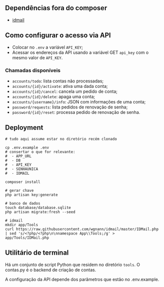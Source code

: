 ## Dependências fora do composer
  * [idmail](https://github.com/wgnann/idmail)

## Como configurar o acesso via API
  * Colocar no `.env` a variável `API_KEY`;
  * Acessar os endereços da API usando a variável GET `api_key` com o mesmo valor de `API_KEY`.

### Chamadas disponíveis
  * `accounts/todo`: lista contas não processadas;
  * `accounts/{id}/activate`: ativa uma dada conta;
  * `accounts/{id}/cancel`: cancela um pedido de conta;
  * `accounts/{id}/delete`: apaga uma conta;
  * `accounts/{username}/info`: JSON com informações de uma conta;
  * `password/requests`: lista pedidos de renovação de senha;
  * `password/{id}/reset`: processa pedido de renovação de senha.

## Deployment
```console
# tudo aqui assume estar no diretório recém clonado

cp .env.example .env
# consertar o que for relevante:
#  - APP_URL
#  - DB
#  - API_KEY
#  - SENHAUNICA
#  - IDMAIL

composer install

# gerar chave
php artisan key:generate

# banco de dados
touch database/database.sqlite
php artisan migrate:fresh --seed

# idmail
mkdir app/Tools
curl https://raw.githubusercontent.com/wgnann/idmail/master/IDMail.php | sed 's/<?php/<?php\n\nnamespace App\\Tools;/g' > app/Tools/IDMail.php
```

## Utilitário de terminal
Há um conjunto de script Python que residem no diretório `tools`. O contas.py é o backend de criação de contas.

A configuração da API depende dos parâmetros que estão no .env.example.
